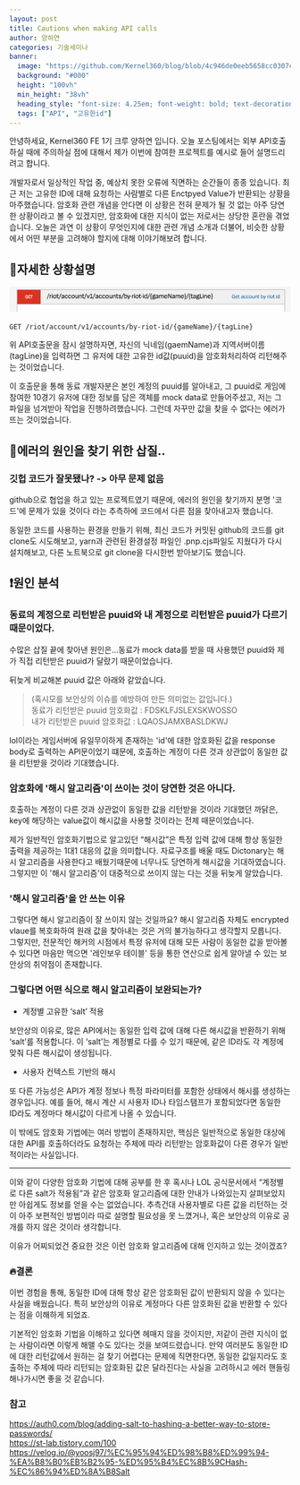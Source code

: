 ```yaml
---
layout: post
title: Cautions when making API calls
author: 양하연
categories: 기술세미나
banner:
  image: "https://github.com/Kernel360/blog/blob/4c946de0eeb5658cc0307cb1a61e98f51bfeba60/assets/images/post/2023-11-05.webp"
  background: "#000"
  height: "100vh"
  min_height: "38vh"
  heading_style: "font-size: 4.25em; font-weight: bold; text-decoration: underline"
  tags: ["API", "고유한id"]
---
```


안녕하세요, Kernel360 FE 1기 크루 양하연 입니다. 오늘 포스팅에서는 외부 API호출하실 때에 주의하실 점에 대해서 제가 이번에 참여한 프로젝트를 예시로 들어 설명드리려고 합니다.

개발자로서 일상적인 작업 중, 예상치 못한 오류에 직면하는 순간들이 종종 있습니다. 최근 저는 고유한 ID에 대해 요청하는 사람별로 다른
Enctpyed Value가 반환되는 상황을 마주했습니다. 암호화 관련 개념을 안다면 이 상황은 전혀 문제가 될 것 없는 아주 당연한 상황이라고 볼 수 있겠지만, 암호화에 대한 지식이 없는 저로서는 상당한 혼란을 겪었습니다. 오늘은 과연 이 상황이 무엇인지에 대한 관련 개념 소개과 더불어, 비슷한 상황에서 어떤 부분을 고려해야 할지에 대해 이야기해보려 합니다.

## 📣자세한 상황설명

![alt text](image.png)

`GET /riot/account/v1/accounts/by-riot-id/{gameName}/{tagLine}`

위 API호출문을 잠시 설명하자면, 자신의 닉네임(gaemName)과 지역서버이름(tagLine)을 입력하면 그 유저에 대한 고유한 id값(puuid)을 암호화처리하여 리턴해주는 것이었습니다.

이 호출문을 통해 동료 개발자분은 본인 계정의 puuid를 알아내고, 그 puuid로 게임에 참여한 10경기 유저에 대한 정보를 담은 객체를 mock data로 만들어주셨고, 저는 그 파일을 넘겨받아 작업을 진행하려했습니다.
그런데 자꾸만 값을 찾을 수 없다는 에러가 뜨는 것이었습니다.

## 🤔에러의 원인을 찾기 위한 삽질..

### 깃헙 코드가 잘못됐나? -> 아무 문제 없음

github으로 협업을 하고 있는 프로젝트였기 때문에,
에러의 원인을 찾기까지 분명 '코드'에 문제가 있을 것이다 라는 추측하에 코드에서 다른 점을 찾아내고자 했습니다.

동일한 코드를 사용하는 환경을 만들기 위해,
최신 코드가 커밋된 github의 코드를 git clone도 시도해보고, yarn과 관련된 환경설정 파일인 .pnp.cjs파일도 지웠다가 다시 설치해보고, 다른 노트북으로 git clone을 다시한번 받아보기도 했습니다.

## ❗️원인 분석

### 동료의 계정으로 리턴받은 puuid와 내 계정으로 리턴받은 puuid가 다르기 때문이었다.

수많은 삽질 끝에 찾아낸 원인은...동료가 mock data를 받을 때 사용했던 puuid와 제가 직접 리턴받은 puuid가 달랐기 때문이었습니다.

뒤늦게 비교해본 puuid 값은 아래와 같았습니다.<br/>

> (혹시모를 보안상의 이슈를 예방하여 만든 의미없는 값입니다.) <br/>
> 동료가 리턴받은 puuid 암호화값 : FDSKLFJSLEXSKWOSSO <br/>
> 내가 리턴받은 puuid 암호화값 : LQAOSJAMXBASLDKWJ <br/>

lol이라는 게임서버에 유일무이하게 존재하는 'id'에 대한 암호화된 값을 response body로 출력하는 API문이었기 떄문에, 호출하는 계정이 다른 것과 상관없이 동일한 값을 리턴받을 것이라 기대했습니다.

### 암호화에 '해시 알고리즘'이 쓰이는 것이 당연한 것은 아니다.

호출하는 계정이 다른 것과 상관없이 동일한 값을 리턴받을 것이라 기대했던 까닭은, key에 해당하는 value값이 해시값을 사용할 것이라는 전제 때문이었습니다.

제가 일반적인 암호화기법으로 알고있던 “해시값”은 특정 입력 값에 대해 항상 동일한 출력을 제공하는 1대1 대응의 값을 의미합니다. 자료구조를 배울 때도 Dictonary는 해시 알고리즘을 사용한다고 배웠기때문에 너무나도 당연하게 해시값을 기대하였습니다. 그렇지만 이 '해시 알고리즘'이 대중적으로 쓰이지 않는 다는 것을 뒤늦게 알았습니다.

### '해시 알고리즘'을 안 쓰는 이유

그렇다면 해시 알고리즘이 잘 쓰이지 않는 것일까요? 해시 알고리즘 자체도 encrypted vlaue를 복호화하여 원래 값을 찾아내는 것은 거의 불가능하다고 생각할지 모릅니다. 그렇지만,
전문적인 해커의 시점에서 특정 유저에 대해 모든 사람이 동일한 값을 받아볼 수 있다면 마음만 먹으면 '레인보우 테이블' 등을 통한 연산으로 쉽게 알아낼 수 있는 보안상의 취약점이 존재합니다.

### 그렇다면 어떤 식으로 해시 알고리즘이 보완되는가?

- 계정별 고유한 ‘salt’ 적용

보안상의 이유로, 많은 API에서는 동일한 입력 값에 대해 다른 해시값을 반환하기 위해 ‘salt’를 적용합니다. 이 ‘salt’는 계정별로 다를 수 있기 때문에, 같은 ID라도 각 계정에 맞춰 다른 해시값이 생성됩니다.

- 사용자 컨텍스트 기반의 해시

또 다른 가능성은 API가 계정 정보나 특정 파라미터를 포함한 상태에서 해시를 생성하는 경우입니다. 예를 들어, 해시 계산 시 사용자 ID나 타임스탬프가 포함되었다면 동일한 ID라도 계정마다 해시값이 다르게 나올 수 있습니다.

이 밖에도 암호화 기법에는 여러 방법이 존재하지만, 핵심은 일반적으로 동일한 대상에 대한 API를 호출하더라도 요청하는 주체에 따라 리턴받는 암호화값이 다른 경우가 일반적이라는 사실입니다.

---

이와 같이 다양한 암호화 기법에 대해 공부를 한 후 혹시나 LOL 공식문서에서 “계정별로 다른 salt가 적용됨”과 같은 암호화 알고리즘에 대한 안내가 나와있는지 살펴보았지만 아쉽게도 정보를 얻을 수는 없었습니다. 추측건대 사용자별로 다른 값을 리턴하는 것이 아주 보편적인 방법이라 따로 설명할 필요성을 못 느꼈거나, 혹은 보안상의 이유로 공개를 하지 않은 것이라 생각합니다.

이유가 어찌되었건 중요한 것은 이런 암호화 알고리즘에 대해 인지하고 있는 것이겠죠?

### 🔥결론

이번 경험을 통해, 동일한 ID에 대해 항상 같은 암호화된 값이 반환되지 않을 수 있다는 사실을 배웠습니다. 특히 보안상의 이유로 계정마다 다른 암호화된 값을 반환할 수 있다는 점을 이해하게 되었죠.

기본적인 암호화 기법을 이해하고 있다면 헤매지 않을 것이지만, 저같이 관련 지식이 없는 사람이라면 이렇게 해맬 수도 있다는 것을 보여드렸습니다.
만약 여러분도 동일한 ID에 대한 리턴값에서 원하는 걸 찾기 어렵다는 문제에 직면한다면, 동일한 값일지라도 호출하는 주체에 따라 리턴되는 암호화된 값은 달라진다는 사실을 고려하시고 에러 핸들링 해나가시면 좋을 것 같습니다.

### 참고

https://auth0.com/blog/adding-salt-to-hashing-a-better-way-to-store-passwords/ </br>
https://st-lab.tistory.com/100 <br/>
https://velog.io/@yoosj97/%EC%95%94%ED%98%B8%ED%99%94-%EA%B8%B0%EB%B2%95-%ED%95%B4%EC%8B%9CHash-%EC%86%94%ED%8A%B8Salt
